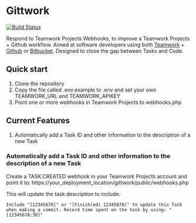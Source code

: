 # Gittwork

[![Build Status](https://travis-ci.org/gordonmurray/gittwork.svg?branch=master)](https://travis-ci.org/gordonmurray/gittwork)

Respond to Teamwork Projects Webhooks, to improve a Teamwork Projects + Github workflow. Aimed at software developers using both [Teamwork](https://www.teamwork.com) + [Github](https://github.com) or [Bitbucket](https://bitbucket.org). Designed to close the gap between Tasks and Code. 

## Quick start

1. Clone the repository
2. Copy the file called .env.example to .env and set your own TEAMWORK_URL and TEAMWORK_APIKEY
3. Point one or more webhooks in Teamwork Projects to webhooks.php

## Current Features

1. Automatically add a Task ID and other information to the description of a new Task

### Automatically add a Task ID and other information to the description of a new Task

Create a TASK.CREATED webhook in your Teamwork Projects account and point it to: https://your_deployment_location/gittwork/public/webhooks.php

This will update the task description to include:

```Include "[12345678]" or "[Finish(ed) 12345678]" to update this Task when making a commit. Record time spent on the task by using: "[12345678:30]"```
